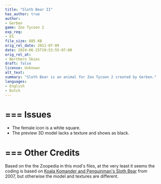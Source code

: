 ```yaml
---
title: "Sloth Bear II"
has_author: true
author: 
- Gerben
game: Zoo Tycoon 2
exp_req: 
- ES
file_size: 885 KB
orig_rel_date: 2011-07-09
date: 2024-06-25T19:53:55-07:00
orig_rel_at: 
- Northern Skies
draft: false
license: Unknown
alt_text: 
summary: "Sloth Bear is an animal for Zoo Tycoon 2 created by Gerben."
languages:
- English
- Dutch
---
```


===
Issues
===

- The female icon is a white square.
- The preview 3D model lacks a texture and shows as black.

===
Other Credits
===

Based on the the Zoopedia in this mod's files, at the very least it seems the coding is based on [Koala Komander and Penguinman's Sloth Bear](https://www.zooberry.org/mods/zt2/animals/living/sloth-bear/) from 2007, but otherwise the model and textures are different.